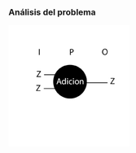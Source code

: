 ### Análisis del problema

![alt text](https://github.com/juliisamo/AED/blob/master/01-Adicion/modelo_ipo.png)
